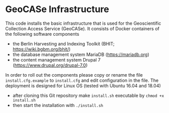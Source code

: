 # GeoCASe Infrastructure

This code installs the basic infrastructure that is used for the Geoscientific Collection Access Service (GeoCASe).
It consists of Docker containers of the following software components
* the Berlin Harvesting and Indexing Toolkit (BHIT; https://wiki.bgbm.org/bhit/)
* the database management system MariaDB (https://mariadb.org)
* the content management system Drupal 7 (https://www.drupal.org/drupal-7.0)


In order to roll out the components please copy or rename the file `install.cfg.example` to `install.cfg` and edit configuration in the file.
The deployment is designed for Linux OS  (tested with Ubuntu 16.04 and 18.04)

* after cloning this Git repository make `install.sh` executable by
 `chmod +x install.sh`
* then start the installation with
 `./install.sh`